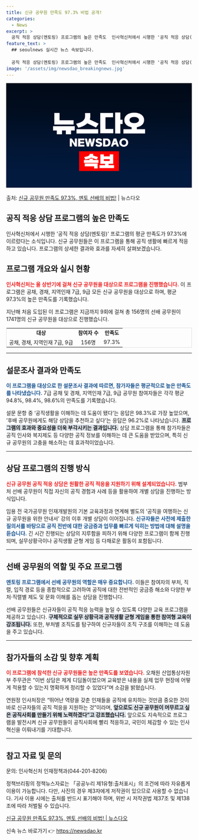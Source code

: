 ```yaml
---
title: 신규 공무원 만족도 97.3% 비법 공개!
categories:
  - News
excerpt: >
  공직 적응 상담(멘토링) 프로그램의 높은 만족도  인사혁신처에서 시행한 '공직 적응 상담(멘토링)' 프로그램…
feature_text: >
  ## seoulnews 실시간 뉴스 속보입니다.

  공직 적응 상담(멘토링) 프로그램의 높은 만족도  인사혁신처에서 시행한 '공직 적응 상담(멘토링)' 프로그램…
image: '/assets/img/newsdao_breakingnews.jpg'
---
```


![뉴스다오 속보](/assets/img/newsdao_breakingnews.jpg)

<p>출처: <a href="https://newsdao.kr/4893" rel="dofollow">신규 공무원 만족도 97.3%, 멘토 선배의 비법!</a> | 뉴스다오</p>

<h2 data-ke-size="size26">공직 적응 상담 프로그램의 높은 만족도</h2>

<p data-ke-size="size16">인사혁신처에서 시행한 '공직 적응 상담(멘토링)' 프로그램의 평균 만족도가 97.3%에 이르렀다는 소식입니다. 신규 공무원들은 이 프로그램을 통해 공직 생활에 빠르게 적응하고 있습니다. 프로그램의 상세한 결과와 효과를 자세히 살펴보겠습니다.</p>

<h2 data-ke-size="size26">프로그램 개요와 실시 현황</h2>

<b><span style="color: #ee2323;">인사혁신처는 올 상반기에 걸쳐 신규 공무원을 대상으로 프로그램을 진행했습니다.</span></b> 이 프로그램은 공채, 경채, 지역인재 7급, 9급 모든 신규 공무원을 대상으로 하며, 평균 97.3%의 높은 만족도를 기록했습니다. 

<p data-ke-size="size16">지난해 처음 도입된 이 프로그램은 지금까지 9회에 걸쳐 총 156명의 선배 공무원이 1741명의 신규 공무원을 대상으로 진행했습니다.</p>

<table style="width: 100%; border: 1px solid #ddd;">
<tr>
<td style="text-align: center; height: 17px;"><b>대상</b></td>
<td style="text-align: center; height: 17px;"><b>참여자 수</b></td>
<td style="text-align: center; height: 17px;"><b>만족도</b></td>
</tr>
<tr>
<td style="text-align: center; height: 17px;">공채, 경채, 지역인재 7급, 9급</td>
<td style="text-align: center; height: 17px;">156명</td>
<td style="text-align: center; height: 17px;">97.3%</td>
</tr>
</table>

<hr>

<h2 data-ke-size="size26">설문조사 결과와 만족도</h2>

<b><span style="color: #1a5490;">이 프로그램을 대상으로 한 설문조사 결과에 따르면, 참가자들은 평균적으로 높은 만족도를 나타냈습니다.</span></b> 7급 공채 및 경채, 지역인재 7급, 9급 공무원 참여자들은 각각 평균 94.8%, 98.4%, 98.6%의 만족도를 기록했습니다.

<p data-ke-size="size16">설문 문항 중 ‘공직생활을 이해하는 데 도움이 됐다’는 응답은 98.3%로 가장 높았으며, ‘후배 공무원에게도 해당 상담을 추천하고 싶다’는 응답은 96.2%로 나타났습니다. <b><span style="background-color: #21538527;">프로그램의 효과와 중요성을 더욱 부각시키는 결과입니다.</span></b> 상담 프로그램을 통해 참가자들은 공직 인사와 복지제도 등 다양한 공직 정보를 이해하는 데 큰 도움을 받았으며, 특히 신규 공무원의 고충을 해소하는 데 효과적이었습니다.</p>

<hr>

<h2 data-ke-size="size26">상담 프로그램의 진행 방식</h2>

<b><span style="color: #ee2323;">신규 공무원 공직 적응 상담은 원활한 공직 적응을 지원하기 위해 설계되었습니다.</span></b> 범부처 선배 공무원이 직접 자신의 공직 경험과 사례 등을 활용하여 개별 상담을 진행하는 방식입니다.

<p data-ke-size="size16">임용 전 국가공무원 인재개발원의 기본 교육과정과 연계해 별도의 ‘공직을 여행하는 신규 공무원을 위한 안내서’ 강의 이후 개별 상담이 이어집니다. <b><span style="color: #1a5490;">신규자들은 사전에 제출한 질의서를 바탕으로 공직 전반에 대한 궁금증과 업무를 빠르게 익히는 방법에 대해 설명을 듣습니다.</span></b> 긴 시간 진행되는 상담의 지루함을 피하기 위해 다양한 프로그램이 함께 진행되며, 실무상황극이나 공직생활 균형 게임 등 다채로운 활동이 포함됩니다.</p>

<hr>

<h2 data-ke-size="size26">선배 공무원의 역할 및 주요 프로그램</h2>

<b><span style="color: #1a5490;">멘토링 프로그램에서 선배 공무원의 역할은 매우 중요합니다.</span></b> 이들은 참여자의 부처, 직렬, 입직 경로 등을 종합적으로 고려하여 공직에 대한 전반적인 궁금증 해소와 다양한 부처·직렬별 제도 및 문화 이해를 돕는 상담을 진행합니다.

<p data-ke-size="size16">선배 공무원들은 신규자들이 공직 적응 능력을 높일 수 있도록 다양한 교육 프로그램을 제공하고 있습니다. <b><span style="background-color: #21538527;">구체적으로 실무 상황극과 공직생활 균형 게임을 통한 참여형 교육이 강조됩니다.</span></b> 또한, 부처별 조직도를 탐구하여 신규자들이 조직 구조를 이해하는 데 도움을 주고 있습니다.</p>

<hr>

<h2 data-ke-size="size26">참가자들의 소감 및 향후 계획</h2>

<b><span style="color: #ee2323;">이 프로그램에 참석한 신규 공무원들은 높은 만족도를 보였습니다.</span></b> 오채원 산업통상자원부 주무관은 “이번 상담은 제게 디딤돌이었으며 교육받은 내용을 실제 업무 현장에 어떻게 적용할 수 있는지 명확하게 정리할 수 있었다”며 소감을 밝혔습니다.

<p data-ke-size="size16">연원정 인사처장은 “뛰어난 역량을 갖춘 인재들을 공직에 유치하는 것만큼 중요한 것이 바로 신규자들의 공직 적응을 지원하는 것”이라며, <b><span style="background-color: #21538527;">앞으로도 신규 공무원이 머무르고 싶은 공직사회를 만들기 위해 노력하겠다”고 강조했습니다.</span></b> 앞으로도 지속적으로 프로그램을 발전시켜 신규 공무원들이 공직사회에 빨리 적응하고, 국민이 체감할 수 있는 인사 혁신을 이뤄내기를 기대합니다.</p>

<hr>

<h2 data-ke-size="size26">참고 자료 및 문의</h2>

<p data-ke-size="size16">문의: 인사혁신처 인재정책과(044-201-8206)</p>
<p data-ke-size="size16">정책브리핑의 정책뉴스자료는 「공공누리 제1유형:출처표시」의 조건에 따라 자유롭게 이용이 가능합니다. 다만, 사진의 경우 제3자에게 저작권이 있으므로 사용할 수 없습니다. 기사 이용 시에는 출처를 반드시 표기해야 하며, 위반 시 저작권법 제37조 및 제138조에 따라 처벌될 수 있습니다.</p>
<p data-ke-size="size16"><a href="https://newsdao.kr/4893">신규 공무원 만족도 97.3%, 멘토 선배의 비법! | 뉴스다오</a></p> 

신속 뉴스 바로가기 👉 <a href="https://newsdao.kr" rel="dofollow">https://newsdao.kr</a>


